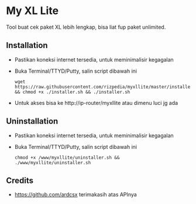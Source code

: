 # My XL Lite

Tool buat cek paket XL lebih lengkap, bisa liat fup paket unlimited.

## Installation

- Pastikan koneksi internet tersedia, untuk meminimalisir kegagalan
- Buka Terminal/TTYD/Putty, salin script dibawah ini

	```
	wget https://raw.githubusercontent.com/rizpedia/myxllite/master/installer.sh && chmod +x ./installer.sh && ./installer.sh
	```

- Untuk akses bisa ke http://ip-router/myxllite atau dimenu luci jg ada

## Uninstallation

- Pastikan koneksi internet tersedia, untuk meminimalisir kegagalan
- Buka Terminal/TTYD/Putty, salin script dibawah ini

	```
	chmod +x /www/myxllite/uninstaller.sh && ./www/myxllite/uninstaller.sh
	```

## Credits

- https://github.com/ardcsx terimakasih atas APInya
